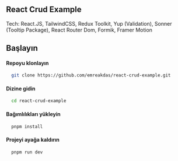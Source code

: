 
## React Crud Example

Tech: React.JS, TailwindCSS, Redux Toolkit, Yup (Validation), Sonner (Tooltip Package), React Router Dom, Formik, Framer Motion


## Başlayın 

#### Repoyu klonlayın

```bash 
  git clone https://github.com/emreakdas/react-crud-example.git
```
    

#### Dizine gidin

```bash 
  cd react-crud-example
```

#### Bağımlılıkları yükleyin

```bash 
  pnpm install
```

#### Projeyi ayağa kaldırın

```bash 
  pnpm run dev
```
